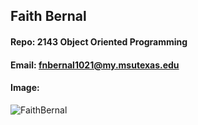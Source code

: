 ## Faith Bernal
#### Repo: 2143 Object Oriented Programming
#### Email: fnbernal1021@my.msutexas.edu
#### Image:
![FaithBernal](https://github.com/user-attachments/assets/5b6a108e-1740-4f6e-aea4-b99be22a8c2f)
